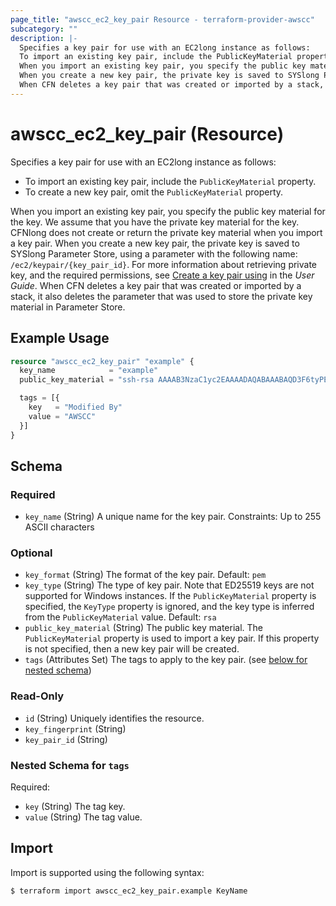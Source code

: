 ```yaml
---
page_title: "awscc_ec2_key_pair Resource - terraform-provider-awscc"
subcategory: ""
description: |-
  Specifies a key pair for use with an EC2long instance as follows:
  To import an existing key pair, include the PublicKeyMaterial property.To create a new key pair, omit the PublicKeyMaterial property.
  When you import an existing key pair, you specify the public key material for the key. We assume that you have the private key material for the key. CFNlong does not create or return the private key material when you import a key pair.
  When you create a new key pair, the private key is saved to SYSlong Parameter Store, using a parameter with the following name: /ec2/keypair/{key_pair_id}. For more information about retrieving private key, and the required permissions, see Create a key pair using https://docs.aws.amazon.com/AWSEC2/latest/UserGuide/create-key-pairs.html#create-key-pair-cloudformation in the User Guide.
  When CFN deletes a key pair that was created or imported by a stack, it also deletes the parameter that was used to store the private key material in Parameter Store.
---
```


# awscc_ec2_key_pair (Resource)

Specifies a key pair for use with an EC2long instance as follows:
  +  To import an existing key pair, include the ``PublicKeyMaterial`` property.
  +  To create a new key pair, omit the ``PublicKeyMaterial`` property.
  
 When you import an existing key pair, you specify the public key material for the key. We assume that you have the private key material for the key. CFNlong does not create or return the private key material when you import a key pair.
 When you create a new key pair, the private key is saved to SYSlong Parameter Store, using a parameter with the following name: ``/ec2/keypair/{key_pair_id}``. For more information about retrieving private key, and the required permissions, see [Create a key pair using](https://docs.aws.amazon.com/AWSEC2/latest/UserGuide/create-key-pairs.html#create-key-pair-cloudformation) in the *User Guide*.
 When CFN deletes a key pair that was created or imported by a stack, it also deletes the parameter that was used to store the private key material in Parameter Store.

## Example Usage

```terraform
resource "awscc_ec2_key_pair" "example" {
  key_name            = "example"
  public_key_material = "ssh-rsa AAAAB3NzaC1yc2EAAAADAQABAAABAQD3F6tyPEFEzV0LX3X8BsXdMsQz1x2cEikKDEY0aIj41qgxMCP/iteneqXSIFZBp5vizPvaoIR3Um9xK7PGoW8giupGn+EPuxIA4cDM4vzOqOkiMPhz5XK0whEjkVzTo4+S0puvDZuwIsdiW9mxhJc7tgBNL0cYlWSYVkz4G/fslNfRPW5mYAM49f4fhtxPb5ok4Q2Lg9dPKVHO/Bgeu5woMc7RY0p1ej6D4CKFE6lymSDJpW0YHX/wqE9+cfEauh7xZcG0q9t2ta6F6fmX0agvpFyZo8aFbXeUBr7osSCJNgvavWbM/06niWrOvYX2xwWdhXmXSrbX8ZbabVohBK41 email@example.com"

  tags = [{
    key   = "Modified By"
    value = "AWSCC"
  }]
}
```

<!-- schema generated by tfplugindocs -->
## Schema

### Required

- `key_name` (String) A unique name for the key pair.
 Constraints: Up to 255 ASCII characters

### Optional

- `key_format` (String) The format of the key pair.
 Default: ``pem``
- `key_type` (String) The type of key pair. Note that ED25519 keys are not supported for Windows instances.
 If the ``PublicKeyMaterial`` property is specified, the ``KeyType`` property is ignored, and the key type is inferred from the ``PublicKeyMaterial`` value.
 Default: ``rsa``
- `public_key_material` (String) The public key material. The ``PublicKeyMaterial`` property is used to import a key pair. If this property is not specified, then a new key pair will be created.
- `tags` (Attributes Set) The tags to apply to the key pair. (see [below for nested schema](#nestedatt--tags))

### Read-Only

- `id` (String) Uniquely identifies the resource.
- `key_fingerprint` (String)
- `key_pair_id` (String)

<a id="nestedatt--tags"></a>
### Nested Schema for `tags`

Required:

- `key` (String) The tag key.
- `value` (String) The tag value.

## Import

Import is supported using the following syntax:

```shell
$ terraform import awscc_ec2_key_pair.example KeyName
```